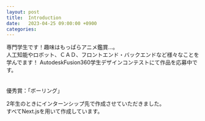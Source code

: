 ```yaml
---
layout: post
title:  Introduction
date:   2023-04-25 09:00:00 +0900
categories:
---
```

専門学生です！趣味はもっぱらアニメ鑑賞...。<br/>
人工知能やロボット、ＣＡＤ、フロントエンド・バックエンドなど様々なことを学んでます！
AutodeskFusion360学生デザインコンテストにて作品を応募中です。<br/>
<br/>
<br/>
優秀賞：「ボーリング」<br/>


2年生のときにインターンシップ先で作成させていただきました。<br/>
すべてNext.jsを用いて作成しています。<br/>

